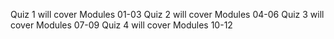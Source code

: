 Quiz 1 will cover Modules 01-03
Quiz 2 will cover Modules 04-06
Quiz 3 will cover Modules 07-09
Quiz 4 will cover Modules 10-12
